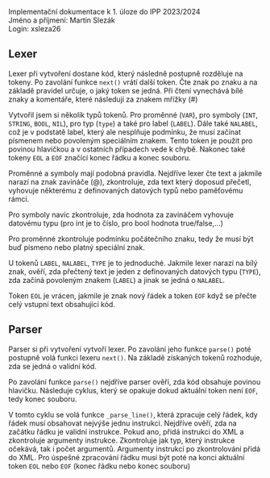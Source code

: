 Implementační dokumentace k 1. úloze do IPP 2023/2024<br/>
Jméno a příjmení: Martin Slezák<br/>
Login: xsleza26

## Lexer

Lexer při vytvoření dostane kód, který následně postupně rozděluje na tokeny.
Po zavolání funkce `next()` vrátí další token. Čte znak po znaku a na základě
pravidel určuje, o jaký token se jedná. Při čtení vynechává bílé znaky a
komentáře, které následují za znakem mřížky (#)

Vytvořil jsem si několik typů tokenů. Pro proměnné (`VAR`), pro symboly (`INT`,
`STRING`, `BOOL`, `NIL`), pro typ (`type`) a také pro label (`LABEL`). Dále
také `NALABEL`, což je v podstatě label, který ale nesplňuje podmínku, že musí
začínat písmenem nebo povoleným speciálním znakem. Tento token je použit pro
povinou hlavičkou a v ostatních případech vede k chybě. Nakonec také tokeny
`EOL` a `EOF` značící konec řádku a konec souboru.

Proměnné a symboly mají podobná pravidla. Nejdříve lexer čte text a jakmile
narazí na znak zavináče (@), zkontroluje, zda text který doposud přečetl,
vyhovuje některému z definovaných datových typů nebo paměťovému rámci.

Pro symboly navíc zkontroluje, zda hodnota za zavináčem vyhovuje datovému typu
(pro int je to číslo, pro bool hodnota true/false,...)

Pro proměnné zkontroluje podmínku počátečního znaku, tedy že musí být buď
písmeno nebo platný speciální znak.

U tokenů `LABEL`, `NALABEL`, `TYPE` je to jednoduché. Jakmile lexer narazí na
bílý znak, ověří, zda přečtený text je jeden z definovaných datových typu
(`TYPE`), zda začíná povoleným znakem (`LABEL`) a jinak se jedná o `NALABEL`.

Token `EOL` je vrácen, jakmile je znak nový řádek a token `EOF` když se přečte
celý vstupní text obsahující kód.

## Parser

Parser si při vytvoření vytvoří lexer. Po zavolání jeho funkce `parse()` poté
postupně volá funkci lexeru `next()`. Na základě získaných tokenů rozhoduje,
zda se jedná o validní kód.

Po zavolání funkce `parse()` nejdříve parser ověří, zda kód obsahuje povinou
hlavičku. Následuje cyklus, který se opakuje dokud aktuální token není `EOF`,
tedy konec souboru.

V tomto cyklu se volá funkce `_parse_line()`, která zpracuje celý řádek, kdy
řádek musí obsahovat nejvýše jednu instrukci. Nejdříve ověří, zda na začátku
řádku je validní instrukce. Pokud ano, přidá instrukci do XML a zkontroluje
argumenty instrukce. Zkontroluje jak typ, který instrukce očekává, tak i počet
argumentů. Argumenty instrukcí po zkontrolování přidá do XML. Pro úspešné
zpracování řádku musí být poté na konci aktuální token `EOL` nebo `EOF` (konec
řádku nebo konec souboru)
